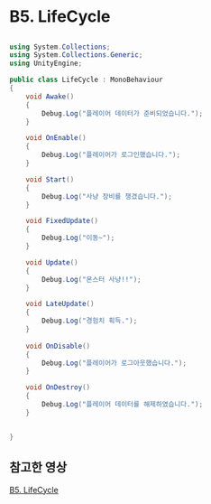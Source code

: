 # B5. LifeCycle

##
```cs
using System.Collections;
using System.Collections.Generic;
using UnityEngine;

public class LifeCycle : MonoBehaviour
{
    void Awake()
    {
        Debug.Log("플레이어 데이터가 준비되었습니다.");
    }

    void OnEnable()
    {
        Debug.Log("플레이어가 로그인했습니다.");
    }

    void Start()
    {
        Debug.Log("사냥 장비를 챙겼습니다.");
    }

    void FixedUpdate()
    {
        Debug.Log("이동~");
    }

    void Update()
    {
        Debug.Log("몬스터 사냥!!");
    }

    void LateUpdate()
    {
        Debug.Log("경험치 획득.");
    }
    
    void OnDisable()
    {
        Debug.Log("플레이어가 로그아웃했습니다.");
    }

    void OnDestroy()
    {
        Debug.Log("플레이어 데이터를 해제하였습니다.");
    }


}
```

## 참고한 영상
[B5. LifeCycle](https://www.youtube.com/watch?v=PyN3JkPTpAI&list=PLO-mt5Iu5TeZa9dsqMVvXuSfVxwR_2AOz&index=6)
